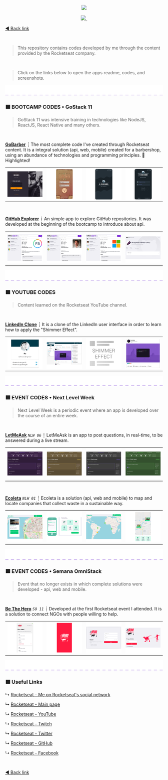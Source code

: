 <p align="center">
  <a aria-label="MY_ROCKETSEAT_CODES" href="https://github.com/imtherousers/Studies/study-codes/Rocketseat#🚀">
    <img src="assets/Rocketseat-banner.gif">
  </a>
</p>

<p align="center">
  <a aria-label="MADE_BY_imtherouser" href="https://github.com/imtherousers/Studies/study-codes/Rocketseat#🚀">
    <img src="https://img.shields.io/badge/-MADE_BY_imtherouser-7159c1?style=for-the-badge&labelColor=222222">
  </a>
  <a aria-label="LESSONS_FROM_ROCKETSEAT" href="https://rocketseat.com.br/#🚀">
    <img alt="" src="https://img.shields.io/badge/LESSONS_FROM-Rocketseat_🚀-7159c1?style=for-the-badge&labelColor=222222">
  </a>
</p>

[◄ Back link](https://github.com/imtherouser/Studies#🖖)

<br />

> This repository contains codes developed by me through the content provided by the Rocketseat company.

<br />

> Click on the links below to open the apps readme, codes, and screenshots.

<p align="center">
  <a aria-label="__dotted_line__" href="https://github.com/imtherousers/Studies/study-codes/Rocketseat#🚀">
    <img src="assets/dotted-purple-line.png">
  </a>
</p>

### 🟪 **BOOTCAMP CODES • GoStack 11**

> GoStack 11 was intensive training in technologies like NodeJS, ReactJS, React Native and many others.

<br />

**[GoBarber](bootcamp/GoStack11/GoBarber#🚀)** ┊ The most complete code I've created through Rocketseat content. It is a integral solution (api, web, mobile) created for a barbershop, using an abundance of technologies and programming principles. 🌟 Highlighted!

<table>
  <tr>
    <td>
      <a href="bootcamp/GoStack11/GoBarber#🚀">
        <img src="bootcamp/GoStack11/GoBarber/screenshots/GoBarber-mini-screen-02.png">
      </a>
    </td>
    <td>
      <a href="bootcamp/GoStack11/GoBarber#🚀">
        <img src="bootcamp/GoStack11/GoBarber/screenshots/SteampunkGoBarber-mini-screen-01.png">
      </a>
    </td>
    <td>
      <a href="bootcamp/GoStack11/GoBarber#🚀">
        <img src="bootcamp/GoStack11/GoBarber/screenshots/AlienGoBarber-mini-screen-01.png">
      </a>
    </td>
    <td>
      <a href="bootcamp/GoStack11/GoBarber#🚀">
        <img src="bootcamp/GoStack11/GoBarber/screenshots/AlienGoBarber-mini-screen-02.png">
      </a>
    </td>
  </tr>
</table>

<br />

**[GitHub Explorer](bootcamp/GoStack11/GitHubExplorer#🚀)** ┊ An simple app to explore GitHub repositories. It was developed at the beginning of the bootcamp to introduce about api.

<table>
  <tr>
    <td>
      <a href="bootcamp/GoStack11/GitHubExplorer#🚀">
        <img src="bootcamp/GoStack11/GitHubExplorer/screenshots/filemanager/GitHubExplorer-screenshot-MINI-01.png">
      </a>
    </td>
    <td>
      <a href="bootcamp/GoStack11/GitHubExplorer#🚀">
        <img src="bootcamp/GoStack11/GitHubExplorer/screenshots/filemanager/GitHubExplorer-screenshot-MINI-03.png">
      </a>
    </td>
    <td>
      <a href="bootcamp/GoStack11/GitHubExplorer#🚀">
        <img src="bootcamp/GoStack11/GitHubExplorer/screenshots/filemanager/GitHubExplorer-screenshot-MINI-02.png">
      </a>
    </td>
    <td>
      <a href="bootcamp/GoStack11/GitHubExplorer#🚀">
        <img src="bootcamp/GoStack11/GitHubExplorer/screenshots/original/GitHubExplorer-screenshot-MINI-01.png">
      </a>
    </td>
  </tr>
</table>

<p align="center">
  <a aria-label="__dotted_line__" href="https://github.com/imtherousers/Studies/study-codes/Rocketseat#🚀">
    <img src="assets/dotted-purple-line.png">
  </a>
</p>

### 🟪 **YOUTUBE CODES**

> Content learned on the Rocketseat YouTube channel.

<br />

**[LinkedIn Clone](youtube/LinkedInClone#🚀)** ┊ It is a clone of the LinkedIn user interface in order to learn how to apply the "Shimmer Effect".

<table>
  <tr>
    <td>
      <a href="youtube/LinkedInClone#🚀">
        <img src="youtube/LinkedInClone/screenshots/LinkedInClone-mini-01.png">
      </a>
    </td>
    <td>
      <a href="youtube/LinkedInClone#🚀">
        <img src="youtube/LinkedInClone/screenshots/LinkedInClone-mini-02.png">
      </a>
    </td>
    <td>
      <a href="youtube/LinkedInClone#🚀">
        <img src="youtube/LinkedInClone/screenshots/LinkedInClone-mini-03.png">
      </a>
    </td>
    <td>
      <a href="youtube/LinkedInClone#🚀">
        <img src="youtube/LinkedInClone/screenshots/LinkedInClone-mini-04.png">
      </a>
    </td>
  </tr>
</table>

<p align="center">
  <a aria-label="__dotted_line__" href="https://github.com/imtherousers/Studies/study-codes/Rocketseat#🚀">
    <img src="assets/dotted-purple-line.png">
  </a>
</p>

### 🟪 **EVENT CODES • Next Level Week**

> Next Level Week is a periodic event where an app is developed over the course of an entire week.

<br />

**[LetMeAsk](events/NextLevelWeek/NLW06-LetMeAsk#🚀)** _`NLW 06`_ ┊ LetMeAsk is an app to post questions, in real-time, to be answered during a live stream.

<table>
  <tr>
    <td>
      <a href="events/NextLevelWeek/NLW06-LetMeAsk#🚀">
        <img src="events/NextLevelWeek/NLW06-LetMeAsk/assets/LetMeAsk-screenshot-MINI-01.png">
      </a>
    </td>
    <td>
      <a href="events/NextLevelWeek/NLW06-LetMeAsk#🚀">
        <img src="events/NextLevelWeek/NLW06-LetMeAsk/assets/LetMeAsk-screenshot-MINI-03.png">
      </a>
    </td>
    <td>
      <a href="events/NextLevelWeek/NLW06-LetMeAsk#🚀">
        <img src="events/NextLevelWeek/NLW06-LetMeAsk/assets/LetMeAsk-screenshot-MINI-02.png">
      </a>
    </td>
    <td>
      <a href="events/NextLevelWeek/NLW06-LetMeAsk#🚀">
        <img src="events/NextLevelWeek/NLW06-LetMeAsk/assets/LetMeAsk-screenshot-MINI-04.png">
      </a>
    </td>
  </tr>
</table>

<br />

**[Ecoleta](events/NextLevelWeek/NLW01-Ecoleta#🚀)** _`NLW 01`_ ┊ Ecoleta is a solution (api, web and mobile) to map and locate companies that collect waste in a sustainable way.

<table>
  <tr>
    <td>
      <a href="events/NextLevelWeek/NLW01-Ecoleta#🚀">
        <img src="events/NextLevelWeek/NLW01-Ecoleta/screenshots/webuserinterface/ecoleta-screenshot-MINI-01.png">
      </a>
    </td>
    <td>
      <a href="events/NextLevelWeek/NLW01-Ecoleta#🚀">
        <img src="events/NextLevelWeek/NLW01-Ecoleta/screenshots/original/ecoleta-screenshot-MINI-03.png">
      </a>
    </td>
    <td>
      <a href="events/NextLevelWeek/NLW01-Ecoleta#🚀">
        <img src="events/NextLevelWeek/NLW01-Ecoleta/screenshots/webuserinterface/ecoleta-screenshot-MINI-02.png">
      </a>
    </td>
    <td>
      <a href="events/NextLevelWeek/NLW01-Ecoleta#🚀">
        <img src="events/NextLevelWeek/NLW01-Ecoleta/screenshots/original/ecoleta-screenshot-MINI-04.png">
      </a>
    </td>
  </tr>
</table>

<p align="center">
  <a aria-label="__dotted_line__" href="https://github.com/imtherousers/Studies/study-codes/Rocketseat#🚀">
    <img src="assets/dotted-purple-line.png">
  </a>
</p>

### 🟪 **EVENT CODES • Semana OmniStack**

> Event that no longer exists in which complete solutions were developed - api, web and mobile.

<br />

**[Be The Hero](events/SemanaOmniStack/SO11-BeTheHero#🚀)** _`SO 11`_ ┊ Developed at the first Rocketseat event I attended. It is a solution to connect NGOs with people willing to help.

<table>
  <tr>
    <td>
      <a href="events/SemanaOmniStack/SO11-BeTheHero#🚀">
        <img src="events/SemanaOmniStack/SO11-BeTheHero/screenshots/MINI-bethehero-screen-02.png">
      </a>
    </td>
    <td>
      <a href="events/SemanaOmniStack/SO11-BeTheHero#🚀">
        <img src="events/SemanaOmniStack/SO11-BeTheHero/screenshots/dinosaur/MINI-bethehero-screen-01.png">
      </a>
    </td>
    <td>
      <a href="events/SemanaOmniStack/SO11-BeTheHero#🚀">
        <img src="events/SemanaOmniStack/SO11-BeTheHero/screenshots/dinosaur/MINI-bethehero-screen-02.png">
      </a>
    </td>
    <td>
      <a href="events/SemanaOmniStack/SO11-BeTheHero#🚀">
        <img src="events/SemanaOmniStack/SO11-BeTheHero/screenshots/dinosaur/MINI-bethehero-screen-03.png">
      </a>
    </td>
  </tr>
</table>

<p align="center">
  <a aria-label="__dotted_line__" href="https://github.com/imtherousers/Studies/study-codes/Rocketseat#🚀">
    <img src="assets/dotted-purple-line.png">
  </a>
</p>

### 🟪 Useful Links

↳ [Rocketseat - Me on Rocketseat's social network](https://app.rocketseat.com.br/me/imtherouser#🚀)

↳ [Rocketseat - Main page](https://rocketseat.com.br/#🚀)

↳ [Rocketseat - YouTube](https://www.youtube.com/rocketseat#🚀)

↳ [Rocketseat - Twitch](https://www.twitch.tv/rocketseat_oficial#🚀)

↳ [Rocketseat - Twitter](https://twitter.com/rocketseat#🚀)

↳ [Rocketseat - GitHub](https://github.com/Rocketseat#🚀)

↳ [Rocketseat - Facebook](https://www.facebook.com/rocketseat#🚀)

<br />

[◄ Back link](https://github.com/imtherouser/Studies#🖖)
